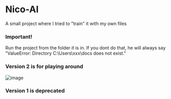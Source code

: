 # Nico-AI
A small project where I tried to "train" it with my own files

### Important!
Run the project from the folder it is in. If you dont do that, he will always say 
"ValueError: Directory C:\Users\xxx\docs does not exist."

### Version 2 is for playing around

![image](https://github.com/NicoProsser/Nico-AI/assets/150072030/042a5804-3ba4-4781-90b4-54f7f3c09477)


### Version 1 is deprecated
